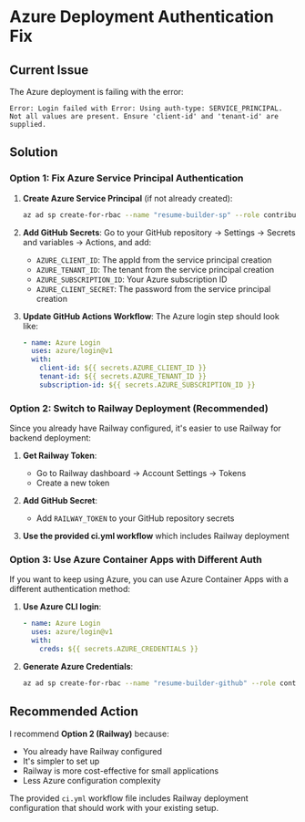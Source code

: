 # Azure Deployment Authentication Fix

## Current Issue
The Azure deployment is failing with the error:
```
Error: Login failed with Error: Using auth-type: SERVICE_PRINCIPAL. Not all values are present. Ensure 'client-id' and 'tenant-id' are supplied.
```

## Solution

### Option 1: Fix Azure Service Principal Authentication

1. **Create Azure Service Principal** (if not already created):
   ```bash
   az ad sp create-for-rbac --name "resume-builder-sp" --role contributor --scopes /subscriptions/{subscription-id}/resourceGroups/{resource-group}
   ```

2. **Add GitHub Secrets**:
   Go to your GitHub repository → Settings → Secrets and variables → Actions, and add:
   - `AZURE_CLIENT_ID`: The appId from the service principal creation
   - `AZURE_TENANT_ID`: The tenant from the service principal creation  
   - `AZURE_SUBSCRIPTION_ID`: Your Azure subscription ID
   - `AZURE_CLIENT_SECRET`: The password from the service principal creation

3. **Update GitHub Actions Workflow**:
   The Azure login step should look like:
   ```yaml
   - name: Azure Login
     uses: azure/login@v1
     with:
       client-id: ${{ secrets.AZURE_CLIENT_ID }}
       tenant-id: ${{ secrets.AZURE_TENANT_ID }}
       subscription-id: ${{ secrets.AZURE_SUBSCRIPTION_ID }}
   ```

### Option 2: Switch to Railway Deployment (Recommended)

Since you already have Railway configured, it's easier to use Railway for backend deployment:

1. **Get Railway Token**:
   - Go to Railway dashboard → Account Settings → Tokens
   - Create a new token

2. **Add GitHub Secret**:
   - Add `RAILWAY_TOKEN` to your GitHub repository secrets

3. **Use the provided ci.yml workflow** which includes Railway deployment

### Option 3: Use Azure Container Apps with Different Auth

If you want to keep using Azure, you can use Azure Container Apps with a different authentication method:

1. **Use Azure CLI login**:
   ```yaml
   - name: Azure Login
     uses: azure/login@v1
     with:
       creds: ${{ secrets.AZURE_CREDENTIALS }}
   ```

2. **Generate Azure Credentials**:
   ```bash
   az ad sp create-for-rbac --name "resume-builder-github" --role contributor --scopes /subscriptions/{subscription-id}/resourceGroups/{resource-group} --sdk-auth
   ```

## Recommended Action

I recommend **Option 2 (Railway)** because:
- You already have Railway configured
- It's simpler to set up
- Railway is more cost-effective for small applications
- Less Azure configuration complexity

The provided `ci.yml` workflow file includes Railway deployment configuration that should work with your existing setup.
